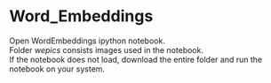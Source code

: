 # Word_Embeddings
Open WordEmbeddings ipython notebook. <br> Folder _wepics_ consists images used in the notebook. <br> If the notebook does not load, download the entire folder and run the notebook on your system.  
